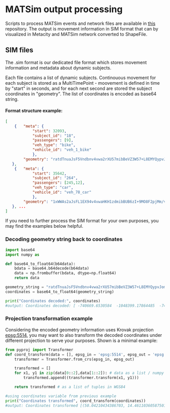 # MATSim output processing

Scripts to process MATSim events and network files are available in [this](https://github.com/MetacitySuite/Metacity-MATSimOutput) repository.
The output is movement information in SIM format that can by visualized in Metacity and MATSim network converted to ShapeFile.

## SIM files
The .sim format is our dedicated file format which stores movement information and metadata about dynamic subjects. 

Each file contains a list of dynamic subjects. Continouous movement for each subject is stored as a MultiTimePoint - moovement is defined in time by "start" in seconds, and for each next second are stored the subject coordinates in "geometry". The list of coordinates is encoded as base64 string.


#### Format structure example:
```json
[
    {   "meta": {
            "start": 32093, 
            "subject_id": "18", 
            "passengers": [9], 
            "veh_type": "bike", 
            "vehicle_id": "veh_1_bike"
            },
        "geometry": "ratdTnuaJsF5Vndbnv4vwa2rXU57mibBeVZ3W57+L8EMYQypvJomwQrrzmjV/i/B"
   },
    {   "meta": {
            "start": 35642, 
            "subject_id": "264", 
            "passengers": [245,12], 
            "veh_type": "car", 
            "vehicle_id": "veh_78_car"
            },
        "geometry": "1xWWAs2aJsFL1EX94v4vwaHKH1zdmibBUB6zI+9MO8F2pjMm/v4vwaOb1HwCmybBk/13jQ//L8F1UR1OCpsmwWKCO8oU/y/BgBL6FBWbJsG+YB6XI/8vwZTAB0MdmybBJWDPfDP/L8E="
   }, ...
]
```



If you need to further process the SIM format for your own purposes, you may find the examples below helpful.

### Decoding geometry string back to coordinates
```python
import base64
import numpy as 

def base64_to_float64(b64data):
    bdata = base64.b64decode(b64data)
    data = np.frombuffer(bdata, dtype=np.float64)
    return data

geometry_string = "ratdTnuaJsF5Vndbnv4vwa2rXU57mibBeVZ3W57+L8EMYQypvJomwQrrzmjV/i/B"
coordinates = base64_to_float64(geometry_string)

print("Coordinates decoded:", coordinates)
#output: Coordinates decoded: [ -740669.6530584  -1048399.17864485  -740669.6530584  -1048399.17864485  -740702.33017257 -1048426.70470366]
```


### Projection transformation example
Considering the encoded geometry information uses Krovak projection [epsg:5514](https://epsg.io/5514), you may want to also transform the decoded coordinates under different projection to serve your purposes. Shown is a minimal example:
```python
from pyproj import Transformer
def coord_transform(data = [], epsg_in = 'epsg:5514', epsg_out = 'epsg:4326'):
    transformer = Transformer.from_crs(epsg_in, epsg_out)

    transformed = []
    for x1, y1 in zip(data[0::2],data[1::2]): # data as a list / numpy array of coordinates in Krovak
        transformed.append((transformer.transform(x1, y1)))

    return transformed # as a list of tuples in WGS84

#using coordinates variable from previous example 
print("Coordinates transformed", coord_transform(coordinates)) 
#output: Coordinates transformed [(50.04210434386703, 14.461103605875014), (50.04210434386703, 14.461103605875014), (50.04181924386716, 14.460703805874642)]
```

